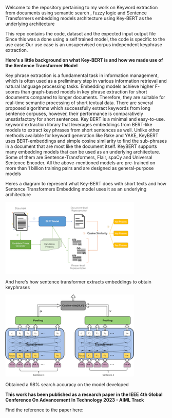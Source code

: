 
Welcome to the repository pertaining to my work on Keyword extraction from documents using semantic search , fuzzy logic and Sentence Transformers embedding models architecture using Key-BERT as the underlying architecture

This repo contains the code, dataset and the expected input output file
Since this was a done using a self trained model, the code is specific to the use case.Our use case is an unsupervised corpus independent keyphrase extraction.

 **Here's a little background on what Key-BERT is and how we made use of the Sentence Transformer Model**


 Key phrase extraction is a fundamental task in information management, which is often used as a preliminary step in various information retrieval and natural language processing tasks. Embedding models achieve higher F-scores than graph-based models in key phrase extraction for short documents compared to longer documents. Therefore, they are suitable for real-time semantic processing of short textual data. 
There are several proposed algorithms which successfully extract keywords from long sentence corpuses, however, their performance is comparatively unsatisfactory for short sentences. Key BERT is a minimal and easy-to-use. keyword extraction library that leverages embeddings from BERT-like models to extract key phrases from short sentences as well. Unlike other methods available for keyword generation like Rake and YAKE, KeyBERT uses BERT-embeddings and simple cosine similarity to find the sub-phrases in a document that are most like the document itself. KeyBERT supports many embedding models that can be used as an underlying architecture. Some of them are Sentence-Transformers, Flair, spaCy and Universal Sentence Encoder. All the above-mentioned models are pre-trained on more than 1 billion training pairs and are designed as general-purpose models

Heres a diagram to represent what Key-BERT does with short texts and how Sentence Transformers Embedding model uses it as an underlying architecture

<img src="Media/Keybert2.png" width=400> 

And here's how sentence transformer extracts embeddings to obtain keyphrases

<img src="Media/sentencetransformers.png" width=400> 

Obtained a 98% search accuracy on the model developed 


**This work has been published as a research paper in the IEEE 4th Global Conference On Advancement In Technology 2023 - AIML Track**

Find the reference to the paper here: 







 




 



